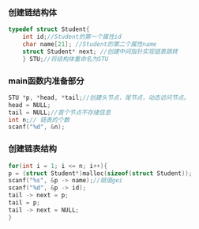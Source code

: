 ### 创建链结构体
```c
typedef struct Student{
	int id;//Student的第一个属性id
	char name[21]; //Student的第二个属性name
	struct Student* next; //创建中间指针实现链表跳转
	} STU;//将结构体重命名为STU
```
### main函数内准备部分
```c
STU *p, *head, *tail;//创建头节点，尾节点，动态访问节点。
head = NULL;
tail = NULL;//首个节点不存储信息
int n;// 链表的个数
scanf("%d", &n);
```
### 创建链表结构
```c
for(int i = 1; i <= n; i++){
p = (struct Student*)malloc(sizeof(struct Student));
scanf("%s", &p -> name);//赋值gei
scanf("%d", &p -> id);
tail -> next = p;
tail = p;
tail -> next = NULL;
}
```

<!--stackedit_data:
eyJoaXN0b3J5IjpbLTE0MDExNDQ4NjFdfQ==
-->